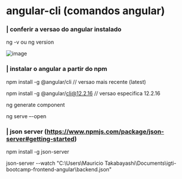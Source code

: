 # angular-cli (comandos angular)

### | conferir a versao do angular instalado
ng -v ou ng version

![image](https://github.com/mauritak/command-line-interface-CLI/assets/8314016/fca7fef0-7780-4512-9b8c-3cc9db759eb2)


### | instalar o angular a partir do npm
npm install -g @angular/cli // versao mais recente (latest)

npm install -g @angular/cli@12.2.16 // versao especifica 12.2.16


ng generate component <nomeComponente>

ng serve –-open

### | json server (https://www.npmjs.com/package/json-server#getting-started)
npm install -g json-server

json-server --watch "C:\Users\Mauricio Takabayashi\Documents\igti-bootcamp-frontend-angular\backend.json"



